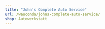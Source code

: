```yaml
---
title: "John's Complete Auto Service"
url: /wauconda/johns-complete-auto-service/
shop: Autowerkstatt
---
```

